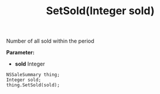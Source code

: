 ﻿---
uid: crmscript_ref_NSSaleSummary_SetSold
title: SetSold(Integer sold)
intellisense: NSSaleSummary.SetSold
keywords: NSSaleSummary, GetSold
so.topic: reference
---

Number of all sold within the period

**Parameter:** 
 - **sold** Integer

```crmscript
NSSaleSummary thing;
Integer sold;
thing.SetSold(sold);
```

